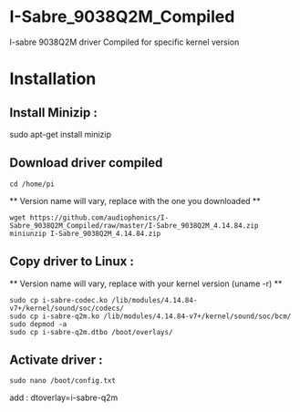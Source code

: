 # I-Sabre_9038Q2M_Compiled
I-sabre 9038Q2M driver Compiled for specific kernel version

# Installation

## Install Minizip :
sudo apt-get install minizip

## Download driver compiled 
```cd /home/pi```

** Version name will vary, replace with the one you downloaded **
```
wget https://github.com/audiophonics/I-Sabre_9038Q2M_Compiled/raw/master/I-Sabre_9038Q2M_4.14.84.zip
miniunzip I-Sabre_9038Q2M_4.14.84.zip
```
## Copy driver to Linux :
** Version name will vary, replace with your kernel version (uname -r) **
```
sudo cp i-sabre-codec.ko /lib/modules/4.14.84-v7+/kernel/sound/soc/codecs/
sudo cp i-sabre-q2m.ko /lib/modules/4.14.84-v7+/kernel/sound/soc/bcm/
sudo depmod -a
sudo cp i-sabre-q2m.dtbo /boot/overlays/
```
## Activate driver :
```
sudo nano /boot/config.txt
```
add :
dtoverlay=i-sabre-q2m
